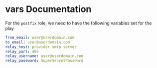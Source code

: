 # vars Documentation

For the `postfix` role, we need to have the following variables set for the play.

```yaml
from_email: user@userdomain.com
to_email: user@userdomain.com
relay_host: provider.smtp.server
relay_port: 465
relay_username: user@userdomain.com
relay_password: SuperSecretPassword
```

